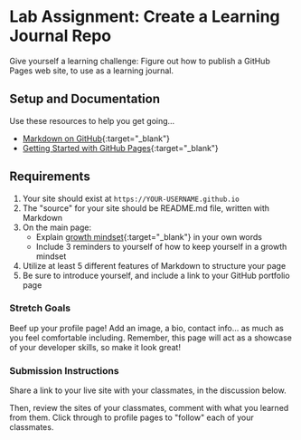 # Lab Assignment: Create a Learning Journal Repo

Give yourself a learning challenge: Figure out how to publish a GitHub Pages web site, to use as a learning journal. 

## Setup and Documentation

Use these resources to help you get going... 

  - [Markdown on GitHub](https://help.github.com/en/articles/about-writing-and-formatting-on-github){:target="_blank"}
  - [Getting Started with GitHub Pages](https://guides.github.com/features/pages/){:target="_blank"}

## Requirements

1. Your site should exist at `https://YOUR-USERNAME.github.io`
1. The "source" for your site should be README.md file, written with Markdown
1. On the main page:
    - Explain [growth mindset](https://www.atlassian.com/blog/inside-atlassian/growth-mindset){:target="_blank"} in your own words
    - Include 3 reminders to yourself of how to keep yourself in a growth mindset
1. Utilize at least 5 different features of Markdown to structure your page
1. Be sure to introduce yourself, and include a link to your GitHub portfolio page

### Stretch Goals

Beef up your profile page! Add an image, a bio, contact info... as much as you feel comfortable including. Remember, this page will act as a showcase of your developer skills, so make it look great! 

### Submission Instructions

Share a link to your live site with your classmates, in the discussion below. 

Then, review the sites of your classmates, comment with what you learned from them. Click through to profile pages to "follow" each of your classmates.
